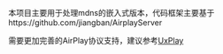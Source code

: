 本项目主要用于处理mdns的嵌入式版本，代码框架主要基于https://github.com/jiangban/AirplayServer

需要更加完善的AirPlay协议支持，建议参考[UxPlay](https://github.com/FDH2/UxPlay)
